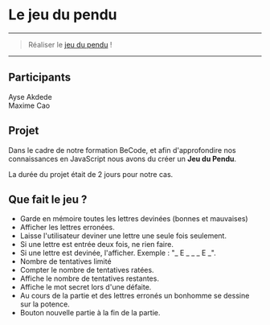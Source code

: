 # Le jeu du pendu

---
> Réaliser le [jeu du pendu](https://fr.wikipedia.org/wiki/Le_Pendu_(jeu)) !   
---

## Participants

Ayse Akdede  
Maxime Cao

## Projet

Dans le cadre de notre formation BeCode, et afin d'approfondire nos connaissances en JavaScript nous avons du créer un **Jeu du Pendu**.

La durée du projet était de 2 jours pour notre cas.


## Que fait le jeu ?

- Garde en mémoire toutes les lettres devinées (bonnes et mauvaises) 
- Afficher les lettres erronées.  
- Laisse l'utilisateur deviner une lettre une seule fois seulement.  
- Si une lettre est entrée deux fois, ne rien faire.  
- Si une lettre est devinée, l'afficher. Exemple : "_ E _ _ _ E _".  
- Nombre de tentatives limité
- Compter le nombre de tentatives ratées.
- Affiche le nombre de tentatives restantes. 
- Affiche le mot secret lors d'une défaite.
- Au cours de la partie et des lettres erronés un bonhomme se dessine sur la potence.
- Bouton nouvelle partie à la fin de la partie.
